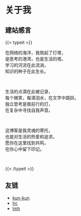# 关于我


## 建站感言

{{< typeit >}}

在网络的海洋，我筑起了灯塔，<br/>是思考的港湾，也是生活的塔。<br/>
学习的河流在此流淌，<br/>
知识的种子在此生长。<br/>

<br/>

生活的点滴在此被记录，<br/>
每个微笑，每滴泪水，在文字中跳跃。<br/>
独立思考是我前行的灯，<br/>
在复杂中寻找自我声音。<br/>

<br/>

这博客是我灵魂的寄托，<br/>
也是对生活的热爱和追求。<br/>
愿你在这里找到共鸣，<br/>
在你心中留下印记。

<br/>

{{< /typeit >}}

## 友链

- [kun-kun](https://hexo.cliao.site/)
- [lrc](https://madfrey.top)
- [lmh](https://hardews.cn/)

